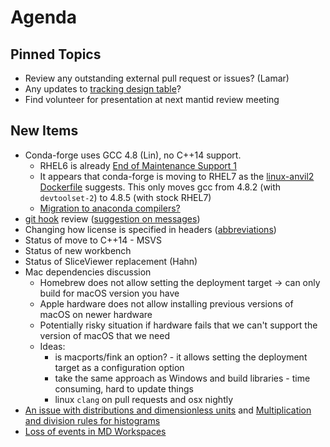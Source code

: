 Agenda
======

Pinned Topics
-------------
* Review any outstanding external pull request or issues? (Lamar)
* Any updates to [tracking design table](https://github.com/mantidproject/documents/blob/master/Project-Management/TechnicalSteeringCommittee/reports/TSC-TrackingDesignProposals.md)?
* Find volunteer for presentation at next mantid review meeting

New Items
---------
* Conda-forge uses GCC 4.8 (Lin), no C++14 support.
  * RHEL6 is already [End of Maintenance Support 1](https://access.redhat.com/support/policy/updates/errata/#exceptions)
  * It appears that conda-forge is moving to RHEL7 as the [linux-anvil2 Dockerfile](https://github.com/conda-forge/docker-images/blob/master/linux-anvil2/Dockerfile) suggests. This only moves gcc from 4.8.2 (with `devtoolset-2`) to 4.8.5 (with stock RHEL7)
  * [Migration to anaconda compilers?](https://github.com/mantidproject/conda-recipes/issues/26)
* [git hook](https://github.com/mantidproject/mantid/tree/master/.githooks) review ([suggestion on messages](https://chris.beams.io/posts/git-commit/))
* Changing how license is specified in headers ([abbreviations](https://spdx.org/licenses/))
* Status of move to C++14 - MSVS
* Status of new workbench
* Status of SliceViewer replacement (Hahn)
* Mac dependencies discussion
  * Homebrew does not allow setting the deployment target -> can only build for macOS version you have
  * Apple hardware does not allow installing previous versions of macOS on newer hardware
  * Potentially risky situation if hardware fails that we can't support the version of macOS that we need
  * Ideas:
    * is macports/fink an option? - it allows setting the deployment target as a configuration option
    * take the same approach as Windows and build libraries - time consuming, hard to update things
    * linux `clang` on pull requests and osx nightly
* [An issue with distributions and dimensionless units](https://github.com/mantidproject/documents/blob/fix-divide-distribution/Design/DistributionsAndDimensionlessData.md) and [Multiplication and division rules for histograms](https://github.com/mantidproject/documents/pull/25)
* [Loss of events in MD Workspaces](https://github.com/mantidproject/mantid/issues/23224)
